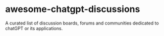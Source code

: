 # awesome-chatgpt-discussions
A curated list of discussion boards, forums and communities dedicated to chatGPT or its applications.
